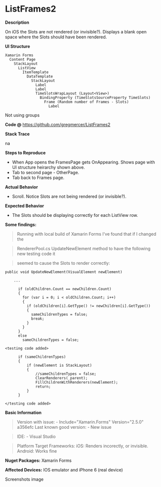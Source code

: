 # ListFrames2

**Description**

On iOS the Slots are not rendered (or invisible?). Displays a blank open space where the Slots should have been rendered.

**UI Structure**

```
Xamarin Forms 
  Content Page
    StackLayout
      ListView
        ItemTemplate 
          DataTemplate
            StackLayout
              Label
              Label
              TimeSlotsWrapLayout (Layout<View>)
                BindingProperty (TimeSlotsSourceProperty TimeSlots)
                  Frame (Random number of Frames - Slots)
                    Label 
```                  

Not using groups 

**Code @**
https://github.com/gregmercer/ListFrames2

**Stack Trace**

na

**Steps to Reproduce**
- When App opens the FramesPage gets OnAppearing. Shows page with UI structure heirarchy shown above.
- Tab to second page - OtherPage.
- Tab back to Frames page.

**Actual Behavior**
- Scroll. Notice Slots are not being rendered (or invisible?).

**Expected Behavior**
- The Slots should be displaying correctly for each ListView row.

**Some findings:**

> Running with local build of Xamarin Forms I've found that if I changed the 

> RendererPool.cs UpdateNewElement method to have the following new testing code it 

> seemed to cause the Slots to render correctly:

```
public void UpdateNewElement(VisualElement newElement)

    ...

      if (oldChildren.Count == newChildren.Count)
      {
        for (var i = 0; i < oldChildren.Count; i++)
        {
          if (oldChildren[i].GetType() != newChildren[i].GetType())
          {
            sameChildrenTypes = false;
            break;
          }
        }
      }
      else
        sameChildrenTypes = false;

<testing code added>

      if (sameChildrenTypes) 
      {
          if (newElement is StackLayout)
          {
              //sameChildrenTypes = false;
              ClearRenderers(_parent);
              FillChildrenWithRenderers(newElement);
              return;
          }
      }

</testing code added>
```

**Basic Information**

> Version with issue: - Include="Xamarin.Forms" Version="2.5.0" a356efc
Last known good version: - New issue

> IDE: - Visual Studio

> Platform Target Frameworks:
iOS: Renders incorectly, or invisible.
Android: Works fine

**Nuget Packages:**
Xamarin Forms

**Affected Devices:**
IOS emulator and iPhone 6 (real device)

Screenshots
image
